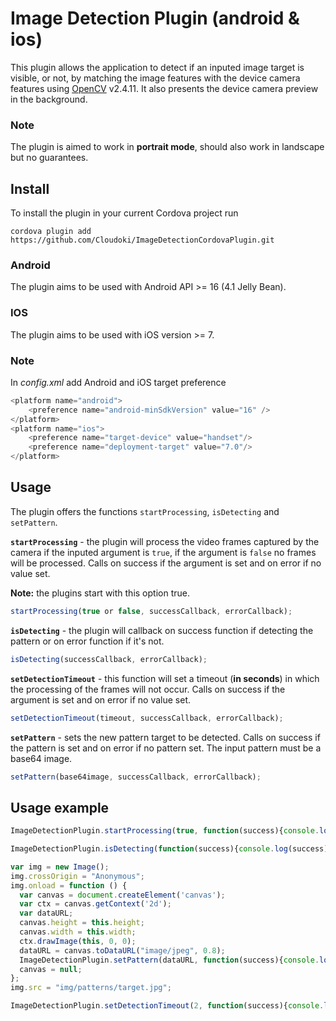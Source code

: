 # Image Detection Plugin (android & ios)
This plugin allows the application to detect if an inputed image target is visible, or not, by matching the image features with the device camera features using [OpenCV](http://opencv.org/) v2.4.11. It also presents the device camera preview in the background.

### Note
The plugin is aimed to work in **portrait mode**, should also work in landscape but no guarantees.

## Install
To install the plugin in your current Cordova project run
```
cordova plugin add https://github.com/Cloudoki/ImageDetectionCordovaPlugin.git
```

### Android
The plugin aims to be used with Android API >= 16 (4.1 Jelly Bean).

### IOS
The plugin aims to be used with iOS version >= 7.

### Note
In *config.xml* add Android and iOS target preference
```javascript
<platform name="android">
    <preference name="android-minSdkVersion" value="16" />
</platform>
<platform name="ios">
    <preference name="target-device" value="handset"/>
    <preference name="deployment-target" value="7.0"/>
</platform>
```

## Usage
The plugin offers the functions `startProcessing`, `isDetecting` and `setPattern`.

**`startProcessing`** - the plugin will process the video frames captured by the camera if the inputed argument is `true`, if the argument is `false` no frames will be processed. Calls on success if the argument is set and on error if no value set.

**Note:** the plugins start with this option true.
```javascript
startProcessing(true or false, successCallback, errorCallback);
```

**`isDetecting`** - the plugin will callback on success function if detecting the pattern or on error function if it's not.
```javascript
isDetecting(successCallback, errorCallback);
```
**`setDetectionTimeout`** - this function will set a timeout (**in seconds**) in which the processing of the frames will not occur. Calls on success if the argument is set and on error if no value set.
```javascript
setDetectionTimeout(timeout, successCallback, errorCallback);
```

**`setPattern`** - sets the new pattern target to be detected. Calls on success if the pattern is set and on error if no pattern set. The input pattern must be a base64 image.
```javascript
setPattern(base64image, successCallback, errorCallback);
```

## Usage example
```javascript
ImageDetectionPlugin.startProcessing(true, function(success){console.log(success);}, function(error){console.log(error);});

ImageDetectionPlugin.isDetecting(function(success){console.log(success);}, function(error){console.log(error);});

var img = new Image();
img.crossOrigin = "Anonymous";
img.onload = function () {
  var canvas = document.createElement('canvas');
  var ctx = canvas.getContext('2d');
  var dataURL;
  canvas.height = this.height;
  canvas.width = this.width;
  ctx.drawImage(this, 0, 0);
  dataURL = canvas.toDataURL("image/jpeg", 0.8);
  ImageDetectionPlugin.setPattern(dataURL, function(success){console.log(success);}, function(error){console.log(error);});
  canvas = null;
};
img.src = "img/patterns/target.jpg";

ImageDetectionPlugin.setDetectionTimeout(2, function(success){console.log(success);}, function(error){console.log(error);});
```
